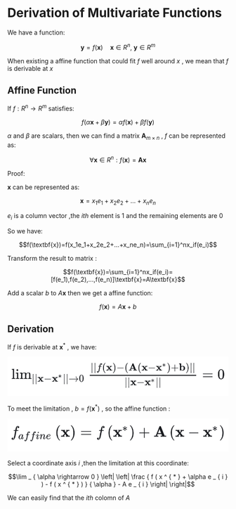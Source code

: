 # Derivation of Multivariate Functions
We have a function:

$$\textbf{y}=f\left(\textbf{x}\right) \quad \textbf{x} \in R^{n}, \ \textbf{y} \in R^{m}$$

When existing a affine function that could fit $f$ well around $x$ , we mean that $f$ is derivable at $x$

## Affine Function
If $f:R^{n}\rightarrow R^{m}$ satisfies:

$$f\left(\alpha\textbf{x}+\beta\textbf{y}\right)=\alpha f\left(\textbf{x}\right)+\beta f\left(\textbf{y}\right)$$

$\alpha$ and $\beta$ are scalars, then we can find a matrix $\textbf{A}_{m\times n}$ , $f$ can be represented as:

$$\forall \textbf{x} \in R^n : f\left(\textbf{x}\right)=\textbf{A}\textbf{x}$$

Proof:

$\textbf{x}$ can be represented as:

$$\textbf{x}=x_1e_1+x_2e_2+...+x_ne_n$$

$e_i$ is a column vector ,the $ith$
 element is $1$ and the remaining elements are $0$ 

 So we have:

 $$f(\textbf{x})=f(x_1e_1+x_2e_2+...+x_ne_n)=\sum_{i=1}^nx_if(e_i)$$

 Transform the result to matrix :

 $$f(\textbf{x})=\sum_{i=1}^nx_if(e_i)=[f(e_1),f(e_2),...,f(e_n)]\textbf{x}=A\textbf{x}$$

Add a scalar $b$ to $A\textbf{x}$ then we get a affine function:

$$f(\textbf{x})=A\textbf{x}+b$$

## Derivation

If $f$ is derivable at $\textbf{x}^*$ , we have:



![alt text](../../assets/MarkdownImg/image-52.png)

To meet the limitation , $b=f(\textbf{x}^*)$ , so the affine function :

![alt text](../../assets/MarkdownImg/image-51.png)

Select a coordinate axis $i$ ,then the limitation at this coordinate:

$$\lim _ { \alpha \rightarrow 0 } \left| \left| \frac { f ( x ^ { * } + \alpha e _ { i } ) - f ( x ^ { * } ) } { \alpha } - A e _ { i } \right| \right|$$

We can easily find that the $ith$ colomn of $A$







